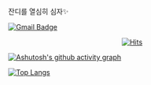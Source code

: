 <!--
### Hey 👋, This is Chaea Kim
**2018007956/2018007956** is a ✨ _special_ ✨ repository because its `README.md` (this file) appears on your GitHub profile.

Here are some ideas to get you started:

- 🔭 I’m currently working on ...
- 🌱 I’m currently learning ...
- 👯 I’m looking to collaborate on ...
- 🤔 I’m looking for help with ...
- 💬 Ask me about ...
- 📫 How to reach me: ...
- 😄 Pronouns: ...
- ⚡ Fun fact: ...

<p align='left'> Hi </p>
-->

잔디를 열심히 심자✨

[![Gmail Badge](https://img.shields.io/badge/-chaea11s0@gmail.com-c14438?style=flat&logo=Gmail&logoColor=white&link=mailto:chaea11s0@gmail.com)](mailto:chaea11s0@gmail.com) 

<div align="center">

[![Hits](https://hits.seeyoufarm.com/api/count/incr/badge.svg?url=https%3A%2F%2Fgithub.com%2F2018007956%2Fhit-counter&count_bg=%23D43DC6&title_bg=%23242020&icon=&icon_color=%23E7E7E7&title=hits&edge_flat=false)](https://hits.seeyoufarm.com)

</div>

[![Ashutosh's github activity graph](https://github-readme-activity-graph.cyclic.app/graph?username=2018007956)](https://github.com/2018007956/github-readme-activity-graph)


[![Top Langs](https://github-readme-stats.vercel.app/api/top-langs/?username=2018007956&layout=compact)](https://github.com/2018007956/github-readme-stats)

